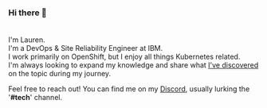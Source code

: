 ### Hi there 👋<br><br>

I'm Lauren.<br>
I'm a DevOps & Site Reliability Engineer at IBM.<br>
I work primarily on OpenShift, but I enjoy all things Kubernetes related.<br>
I'm always looking to expand my knowledge and share what [I've discovered](https://youtu.be/FdsCX8ccYXs?si=GvYOo2xXwQ3WPfTt&t=153) on the topic during my journey.<br>

Feel free to reach out! You can find me on my [Discord](https://discord.gg/VDmS4ty2aS), usually lurking the '__#tech__' channel.



<!--
**llajas/llajas** is a ✨ _special_ ✨ repository because its `README.md` (this file) appears on your GitHub profile.

Here are some ideas to get you started:

- 🔭 I’m currently working on ...
- 🌱 I’m currently learning ...
- 👯 I’m looking to collaborate on ...
- 🤔 I’m looking for help with ...
- 💬 Ask me about ...
- 📫 How to reach me: ...
- 😄 Pronouns: ...
- ⚡ Fun fact: ...
-->
